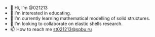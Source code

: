 - 👋 Hi, I’m @021213
- 👀 I’m interested in educating.
- 🌱 I’m currently learning mathematical modelling of solid structures.
- 💞️ I’m looking to collaborate on elastic shells research.
- 📫 How to reach me st021213@spbu.ru

<!---
021213/021213 is a ✨ special ✨ repository because its `README.md` (this file) appears on your GitHub profile.
You can click the Preview link to take a look at your changes.
--->
